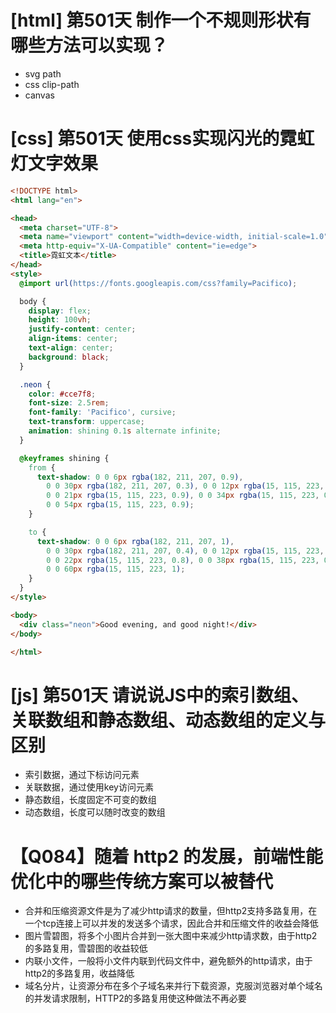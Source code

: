 # [html] 第501天 制作一个不规则形状有哪些方法可以实现？

- svg path
- css clip-path
- canvas

# [css] 第501天 使用css实现闪光的霓虹灯文字效果

```html
<!DOCTYPE html>
<html lang="en">

<head>
  <meta charset="UTF-8">
  <meta name="viewport" content="width=device-width, initial-scale=1.0">
  <meta http-equiv="X-UA-Compatible" content="ie=edge">
  <title>霓虹文本</title>
</head>
<style>
  @import url(https://fonts.googleapis.com/css?family=Pacifico);

  body {
    display: flex;
    height: 100vh;
    justify-content: center;
    align-items: center;
    text-align: center;
    background: black;
  }

  .neon {
    color: #cce7f8;
    font-size: 2.5rem;
    font-family: 'Pacifico', cursive;
    text-transform: uppercase;
    animation: shining 0.1s alternate infinite;
  }

  @keyframes shining {
    from {
      text-shadow: 0 0 6px rgba(182, 211, 207, 0.9),
        0 0 30px rgba(182, 211, 207, 0.3), 0 0 12px rgba(15, 115, 223, 0.5),
        0 0 21px rgba(15, 115, 223, 0.9), 0 0 34px rgba(15, 115, 223, 0.8),
        0 0 54px rgba(15, 115, 223, 0.9);
    }

    to {
      text-shadow: 0 0 6px rgba(182, 211, 207, 1),
        0 0 30px rgba(182, 211, 207, 0.4), 0 0 12px rgba(15, 115, 223, 0.6),
        0 0 22px rgba(15, 115, 223, 0.8), 0 0 38px rgba(15, 115, 223, 0.9),
        0 0 60px rgba(15, 115, 223, 1);
    }
  }
</style>

<body>
  <div class="neon">Good evening, and good night!</div>
</body>

</html>
```

# [js] 第501天 请说说JS中的索引数组、关联数组和静态数组、动态数组的定义与区别

- 索引数据，通过下标访问元素
- 关联数据，通过使用key访问元素
- 静态数组，长度固定不可变的数组
- 动态数组，长度可以随时改变的数组

# 【Q084】随着 http2 的发展，前端性能优化中的哪些传统方案可以被替代

- 合并和压缩资源文件是为了减少http请求的数量，但http2支持多路复用，在一个tcp连接上可以并发的发送多个请求，因此合并和压缩文件的收益会降低
- 图片雪碧图，将多个小图片合并到一张大图中来减少http请求数，由于http2的多路复用，雪碧图的收益较低
- 内联小文件，一般将小文件内联到代码文件中，避免额外的http请求，由于http2的多路复用，收益降低
- 域名分片，让资源分布在多个子域名来并行下载资源，克服浏览器对单个域名的并发请求限制，HTTP2的多路复用使这种做法不再必要

